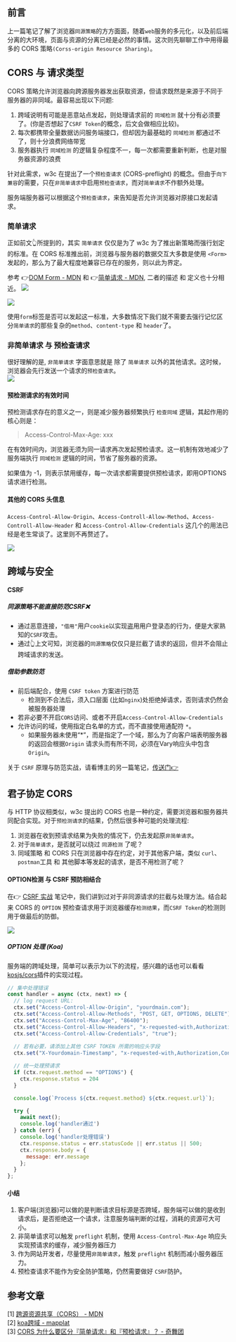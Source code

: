 ## 前言
上一篇笔记了解了浏览器`同源策略`的方方面面，随着`web`服务的多元化，以及前后端分离的大环境，页面与资源的分离已经是必然的事情。这次则先聊聊工作中用得最多的 CORS 策略`(Corss-origin Resource Sharing)`。     

## CORS 与 请求类型
CORS 策略允许浏览器向跨源服务器发出获取资源，但请求既然是来源于不同于服务器的非同域。最容易出现以下问题: 
1. 跨域说明有可能是恶意站点发起，则处理请求前的 `同域检测` 就十分有必须要了。(你是否想起了`CSRF Token`的概念，后文会做相应比较)。     
2. 每次都携带全量数据访问服务端接口，但却因为最基础的 `同域检测` 都通过不了，则十分浪费网络带宽
3. 服务器执行 `同域检测` 的逻辑复杂程度不一，每一次都需要重新判断，也是对服务器资源的浪费   

针对此需求，w3c 在提出了一个`预检查请求` (CORS-preflight) 的概念。但由于`向下兼容`的需要，只在`非简单请求`中启用`预检查请求`，而对`简单请求`不作额外处理。    

服务端服务器可以根据这个`预检查请求`，来告知是否允许浏览器对原接口发起请求。
     
### 简单请求   
正如前文👆所提到的，其实 `简单请求` 仅仅是为了 w3c 为了推出新策略而强行划定的标准。在 CORS 标准推出前，浏览器与服务器的数据交互大多数是使用 `<Form>` 发起的，那么为了最大程度地兼容已存在的服务，则以此为界定。

参考 👉[DOM Form - MDN](https://developer.mozilla.org/zh-CN/docs/Web/HTML/Element/form) 和  👉[简单请求 - MDN](https://developer.mozilla.org/zh-CN/docs/Web/HTTP/Access_control_CORS), 二者的描述 和 定义也十分相近。
![](/blog_assets/html_form_method.png)    

![](/blog_assets/simple_request_desc.png)

使用`form`标签是否可以发起这一标准，大多数情况下我们就不需要去强行记忆区分`简单请求`的那些复杂的`method`、`content-type` 和 `header`了。

### 非简单请求 与 预检查请求
很好理解的是, `非简单请求` 字面意思就是 除了 `简单请求` 以外的其他请求。这时候，浏览器会先行发送一个请求的`预检查请求`。     
![](/blog_assets/freflight-request.png)   

#### 预检测请求的有效时间
预检测请求存在的意义之一，则是减少服务器频繁执行 `检查同域` 逻辑，其起作用的核心则是： 
> Access-Control-Max-Age: xxx

在有效时间内，浏览器无须为同一请求再次发起预检请求。这一机制有效地减少了服务端执行 `同域检测` 逻辑的时间，节省了服务器的资源。   

如果值为 -1，则表示禁用缓存，每一次请求都需要提供预检请求，即用OPTIONS请求进行检测。

#### 其他的 CORS 头信息
`Access-Control-Allow-Origin`、`Access-Controll-Allow-Method`、`Access-Controll-Allow-Header` 和 `Access-Control-Allow-Credentials` 这几个的用法已经是老生常谈了。这里则不再赘述了。

![](/blog_assets/cors_header_cctip.png)       

## 跨域与安全      
#### CSRF
##### 同源策略不能直接防范CSRF❌
* 通过恶意连接，`"借用"`用户`cookie`以实现盗用用户登录态的行为，便是大家熟知的`CSRF`攻击。     
* 通过👆上文可知，浏览器的`同源策略`仅仅只是拦截了请求的返回，但并不会阻止跨域请求的发送。     

##### 借助参数防范
* 前后端配合，使用 `CSRF token` 方案进行防范    
  * 检测到不合法后，须入口层面 (比如`nginx`)处拒绝掉请求，否则请求仍然会被服务器处理
* 若非必要不开启`CORS`访问、或者不开启`Access-Control-Allow-Credentials`
* 允许访问的域，使用指定白名单的方式，而不直接使用通配符 `*`。
  * 如果服务器未使用“*”，而是指定了一个域，那么为了向客户端表明服务器的返回会根据`Origin` 请求头而有所不同，必须在Vary响应头中包含 `Origin`。    


关于 `CSRF` 原理与防范实战，请看博主的另一篇笔记，[传送门👉](https://github.com/HXWfromDJTU/blog/issues/29)  


## 君子协定 CORS
与 HTTP 协议相类似，w3c 提出的 CORS 也是一种约定，需要浏览器和服务器共同配合实现。对于`预检测请求`的结果，仍然后很多种可能的处理流程: 
1. 浏览器在收到预请求结果为失败的情况下，仍去发起原`非简单请求`。
2. 对于`简单请求`，是否就可以绕过 `同源检测` 了呢？   
3. 同域策略 和 CORS 只在浏览器中存在约定，对于其他客户端，类似 `curl`、`postman`工具 和 其他脚本等发起的请求，是否不用检测了呢？    

#### OPTION检测 与 CSRF 预防相结合
在👉 [CSRF 实战](https://github.com/HXWfromDJTU/blog/issues/29) 笔记中，我们讲到过对于非同源请求的拦截与处理方法。结合起来 CORS 的 `OPTION` 预检查请求用于浏览器缓存`检测结果`，而`CSRF Token`的检测则用于做最后的防御。    

![](/blog_assets/option_csrf_combine.png)    

##### OPTION 处理 (Koa)
服务端的跨域处理，简单可以表示为以下的流程，感兴趣的话也可以看看[kosjs/cors](https://github.com/koajs/cors)插件的实现过程。     

```js
// 集中处理错误
const handler = async (ctx, next) => {
  // log request URL:
  ctx.set("Access-Control-Allow-Origin", "yourdmain.com");
  ctx.set("Access-Control-Allow-Methods", "POST, GET, OPTIONS, DELETE");
  ctx.set("Access-Control-Max-Age", "86400");
  ctx.set("Access-Control-Allow-Headers", "x-requested-with,Authorization,Content-Type,Accept");
  ctx.set("Access-Control-Allow-Credentials", "true");
  
  // 若有必要，请添加上其他 CSRF TOKEN 所需的响应头字段
  ctx.set("X-Yourdomain-Timestamp", "x-requested-with,Authorization,Content-Type,Accept");

  // 统一处理预请求
  if (ctx.request.method == "OPTIONS") {
    ctx.response.status = 204
  }

  console.log(`Process ${ctx.request.method} ${ctx.request.url}`);

  try {
    await next();
    console.log('handler通过')
  } catch (err) {
    console.log('handler处理错误')
    ctx.response.status = err.statusCode || err.status || 500;
    ctx.response.body = {
      message: err.message
    };
  }
};
```  


#### 小结
1. 客户端(浏览器)可以做的是判断请求目标源是否跨域，服务端可以做的是收到请求后，是否拒绝这一个请求，注意服务端判断的过程，消耗的资源可大可小。
2. 非简单请求可以触发 `preflight` 机制，使用 `Access-Control-Max-Age` 响应头实现预请求的缓存，减少服务器压力   
3. 作为网站开发者，尽量使用`非简单请求`，触发 `preflight` 机制而减小服务器压力。     
4. 预检查请求不能作为安全防护策略，仍然需要做好 `CSRF`防护。    

## 参考文章
[1] [跨源资源共享（CORS） - MDN](https://developer.mozilla.org/zh-CN/docs/Web/HTTP/Access_control_CORS)       
[2] [koa跨域 - mapplat](http://blog.mapplat.com/public/javascript/koa%E8%B7%A8%E5%9F%9F/)     
[3] [CORS 为什么要区分『简单请求』和『预检请求』？ - 奇舞团](https://juejin.im/post/6844903936512491528)     